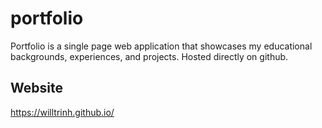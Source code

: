 # portfolio
Portfolio is a single page web application that showcases my educational backgrounds, experiences, and projects. Hosted directly on github.
## Website
https://willtrinh.github.io/
